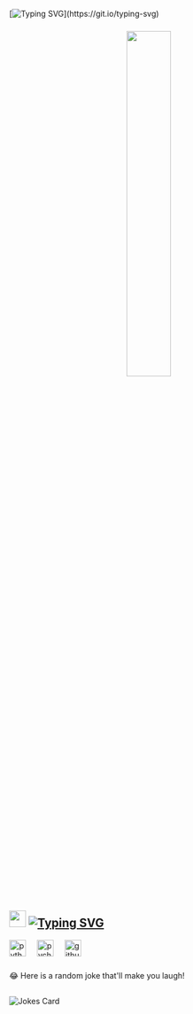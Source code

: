 [![Typing SVG](https://readme-typing-svg.demolab.com?font=Dancing+Script&size=35&pause=1200&color=D4E7F7&width=500&height=60&lines=Hi+%F0%9F%91%8B!+My+name+is+Viktor+Stanimirov.;I'm+learning+Python+in+SoftUni.)](https://git.io/typing-svg)


###
<div align="center">
<img src="https://cdn.filestackcontent.com/efbSR18hT5uRKuo0zoMA" align="center" style="width: 40%" />
</div>  


<h2> <img src = "https://media2.giphy.com/media/QssGEmpkyEOhBCb7e1/giphy.gif?cid=ecf05e47a0n3gi1bfqntqmob8g9aid1oyj2wr3ds3mg700bl&rid=giphy.gif" width = 30px>
     <a href="https://git.io/typing-svg"><img src="https://readme-typing-svg.demolab.com?font=Dancing+Script&size=35&pause=1200&color=D4E7F7&width=500&height=60&lines=Languages+%E2%80%8B%E2%80%8Band+tools+I+learn+and+use!" alt="Typing SVG" /></a>

</h2>
                                                                                                                                                                                                 
<div align="left">
<img src="https://cdn.jsdelivr.net/gh/devicons/devicon/icons/python/python-original.svg" height="30" alt="python logo"  />
<img width="12" />
<img src="https://cdn.jsdelivr.net/gh/devicons/devicon/icons/pycharm/pycharm-original.svg" height="30" alt="pycharm logo"  />
<img width="12" />
<img src="https://skillicons.dev/icons?i=github" height="30" alt="github logo"  />
</div>

###

<div align="left">
</div>


###

😂 Here is a random joke that'll make you laugh!
## 
![Jokes Card](https://readme-jokes.vercel.app/api)


